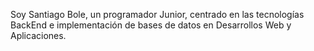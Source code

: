 Soy Santiago Bole, un programador Junior, centrado en las tecnologías BackEnd e implementación de bases de datos en Desarrollos Web y Aplicaciones.

<!---
SantiagoBole/SantiagoBole is a ✨ special ✨ repository because its `README.md` (this file) appears on your GitHub profile.
You can click the Preview link to take a look at your changes.
--->
